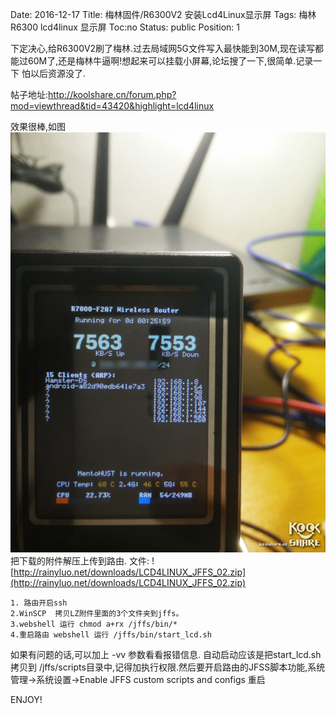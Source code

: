 Date: 2016-12-17
Title: 梅林固件/R6300V2 安装Lcd4Linux显示屏
Tags:  梅林 R6300 lcd4linux 显示屏
Toc:no
Status: public
Position: 1

  下定决心,给R6300V2刷了梅林.过去局域网5G文件写入最快能到30M,现在读写都能过60M了,还是梅林牛逼啊!想起来可以挂载小屏幕,论坛搜了一下,很简单.记录一下 怕以后资源没了.

  帖子地址:http://koolshare.cn/forum.php?mod=viewthread&tid=43420&highlight=lcd4linux 

  效果很棒,如图 ![](images/lcd4linux.jpg)
把下载的附件解压上传到路由.
文件: ![http://rainyluo.net/downloads/LCD4LINUX_JFFS_02.zip](http://rainyluo.net/downloads/LCD4LINUX_JFFS_02.zip)
```
1. 路由开启ssh
2.WinSCP  拷贝LZ附件里面的3个文件夹到jffs。
3.webshell 运行 chmod a+rx /jffs/bin/* 
4.重启路由 webshell 运行 /jffs/bin/start_lcd.sh
```
如果有问题的话,可以加上 -vv 参数看看报错信息.
自动启动应该是把start_lcd.sh拷贝到 /jffs/scripts目录中,记得加执行权限.然后要开启路由的JFSS脚本功能,系统管理->系统设置->Enable JFFS custom scripts and configs 重启 

ENJOY!
